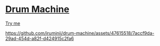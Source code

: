 # [Drum Machine](https://www.freecodecamp.org/learn/front-end-development-libraries/front-end-development-libraries-projects/build-a-markdown-previewer)

[Try me](https://iruminii.github.io/drum-machine/)

https://github.com/iruminii/drum-machine/assets/47615518/7accf9da-29ad-454d-a82f-d424915c2fa6




